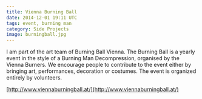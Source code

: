 ```yaml
---
title: Vienna Burning Ball
date: 2014-12-01 19:11 UTC
tags: event, burning man
category: Side Projects
image: burningball.jpg
---
```


I am part of the art team of Burning Ball Vienna. The Burning Ball is a yearly event in the style of a Burning Man Decompression, organised by the Vienna Burners. We encourage people to contribute to the event either by bringing art, performances, decoration or costumes. The event is organized entirely by volunteers.

<span class="entypo-address"></span>[http://www.viennaburningball.at/](http://www.viennaburningball.at/)
